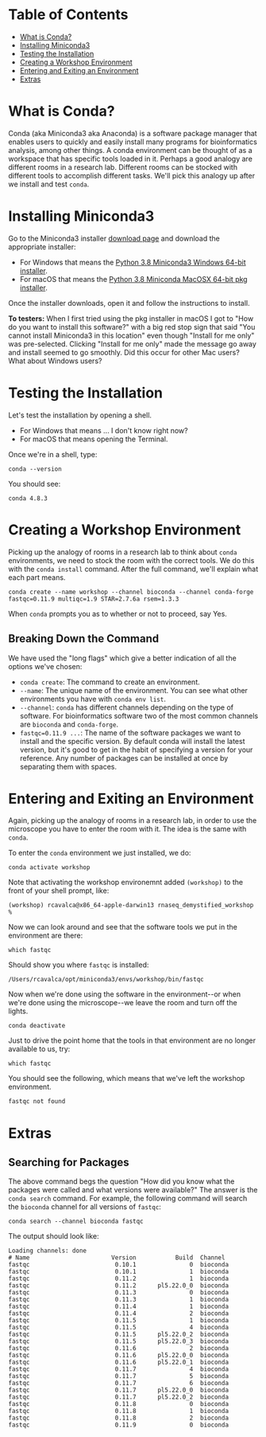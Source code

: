 # Table of Contents

- [What is Conda?](#what-is-conda)
- [Installing Miniconda3](#installing-miniconda3)
- [Testing the Installation](#testing-the-installation)
- [Creating a Workshop Environment](#creating-a-workshop-environment)
- [Entering and Exiting an Environment](#entering-and-exiting-an-environment)
- [Extras](#extras)

# What is Conda?

Conda (aka Miniconda3 aka Anaconda) is a software package manager that enables users to quickly and easily install many programs for bioinformatics analysis, among other things. A conda environment can be thought of as a workspace that has specific tools loaded in it. Perhaps a good analogy are different rooms in a research lab. Different rooms can be stocked with different tools to accomplish different tasks. We'll pick this analogy up after we install and test `conda`.

# Installing Miniconda3

Go to the Miniconda3 installer [download page](https://docs.conda.io/en/latest/miniconda.html) and download the appropriate installer:

- For Windows that means the [Python 3.8 Miniconda3 Windows 64-bit installer](https://repo.anaconda.com/miniconda/Miniconda3-latest-Windows-x86_64.exe).
- For macOS that means the [Python 3.8 Miniconda MacOSX 64-bit pkg installer](https://repo.anaconda.com/miniconda/Miniconda3-latest-MacOSX-x86_64.pkg).

Once the installer downloads, open it and follow the instructions to install.

**To testers:** When I first tried using the pkg installer in macOS I got to "How do you want to install this software?" with a big red stop sign that said "You cannot install Miniconda3 in this location" even though "Install for me only" was pre-selected. Clicking "Install for me only" made the message go away and install seemed to go smoothly. Did this occur for other Mac users? What about Windows users?

# Testing the Installation

Let's test the installation by opening a shell.

- For Windows that means ... I don't know right now?
- For macOS that means opening the Terminal.

Once we're in a shell, type:

```
conda --version
```

You should see:

```
conda 4.8.3
```

# Creating a Workshop Environment

Picking up the analogy of rooms in a research lab to think about `conda` environments, we need to stock the room with the correct tools. We do this with the `conda install` command. After the full command, we'll explain what each part means.

```
conda create --name workshop --channel bioconda --channel conda-forge fastqc=0.11.9 multiqc=1.9 STAR=2.7.6a rsem=1.3.3
```

When `conda` prompts you as to whether or not to proceed, say Yes.

## Breaking Down the Command

We have used the "long flags" which give a better indication of all the options we've chosen:

- `conda create`: The command to create an environment.
- `--name`: The unique name of the environment. You can see what other environments you have with `conda env list`.
- `--channel`: `conda` has different channels depending on the type of software. For bioinformatics software two of the most common channels are `bioconda` and `conda-forge`.
- `fastqc=0.11.9 ...`: The name of the software packages we want to install and the specific version. By default conda will install the latest version, but it's good to get in the habit of specifying a version for your reference. Any number of packages can be installed at once by separating them with spaces.

# Entering and Exiting an Environment

Again, picking up the analogy of rooms in a research lab, in order to use the microscope you have to enter the room with it. The idea is the same with `conda`.

To enter the `conda` environment we just installed, we do:

```
conda activate workshop
```

Note that activating the workshop environemnt added `(workshop)` to the front of your shell prompt, like:

```
(workshop) rcavalca@x86_64-apple-darwin13 rnaseq_demystified_workshop %
```

Now we can look around and see that the software tools we put in the environment are there:

```
which fastqc
```

Should show you where `fastqc` is installed:

```
/Users/rcavalca/opt/miniconda3/envs/workshop/bin/fastqc
```

Now when we're done using the software in the environment--or when we're done using the microscope--we leave the room and turn off the lights.

```
conda deactivate
```

Just to drive the point home that the tools in that environment are no longer available to us, try:

```
which fastqc
```

You should see the following, which means that we've left the workshop environment.

```
fastqc not found
```

# Extras

## Searching for Packages

The above command begs the question "How did you know what the packages were called and what versions were available?" The answer is the `conda search` command. For example, the following command will search the `bioconda` channel for all versions of `fastqc`:

```
conda search --channel bioconda fastqc
```

The output should look like:

```
Loading channels: done
# Name                       Version           Build  Channel
fastqc                        0.10.1               0  bioconda
fastqc                        0.10.1               1  bioconda
fastqc                        0.11.2               1  bioconda
fastqc                        0.11.2      pl5.22.0_0  bioconda
fastqc                        0.11.3               0  bioconda
fastqc                        0.11.3               1  bioconda
fastqc                        0.11.4               1  bioconda
fastqc                        0.11.4               2  bioconda
fastqc                        0.11.5               1  bioconda
fastqc                        0.11.5               4  bioconda
fastqc                        0.11.5      pl5.22.0_2  bioconda
fastqc                        0.11.5      pl5.22.0_3  bioconda
fastqc                        0.11.6               2  bioconda
fastqc                        0.11.6      pl5.22.0_0  bioconda
fastqc                        0.11.6      pl5.22.0_1  bioconda
fastqc                        0.11.7               4  bioconda
fastqc                        0.11.7               5  bioconda
fastqc                        0.11.7               6  bioconda
fastqc                        0.11.7      pl5.22.0_0  bioconda
fastqc                        0.11.7      pl5.22.0_2  bioconda
fastqc                        0.11.8               0  bioconda
fastqc                        0.11.8               1  bioconda
fastqc                        0.11.8               2  bioconda
fastqc                        0.11.9               0  bioconda
```
